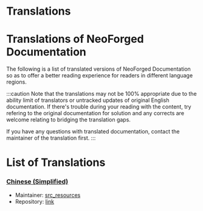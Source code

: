 Translations
============

# Translations of NeoForged Documentation

The following is a list of translated versions of NeoForged Documentation so as to offer a better reading experience for readers in different language regions.

:::caution
Note that the translations may not be 100% appropriate due to the ability limit of translators or untracked updates of original English documentation. If there's trouble during your reading with the content, try refering to the original documentation for solution and any corrects are welcome relating to bridging the translation gaps.

If you have any questions with translated documentation, contact the maintainer of the translation first.
:::

# List of Translations

### [Chinese (Simplified)][zh_CN]
* Maintainer: [src_resources][zh_CN-maintainer]
* Repository: [link][zh_CN-repo]

[zh_CN]: ./zh_CN/index.md
[zh_CN-maintainer]: https://github.com/srcres258
[zh_CN-repo]: https://github.com/srcres258/neo-doc
